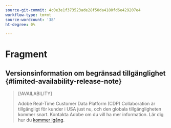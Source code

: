 ```yaml
---
source-git-commit: 4c0e3e1f373523ade28f50da4180fd6e429207e4
workflow-type: tm+mt
source-wordcount: '38'
ht-degree: 0%

---
```

# Fragment

## Versionsinformation om begränsad tillgänglighet {#limited-availability-release-note}

>[!AVAILABILITY]
>
>Adobe Real-Time Customer Data Platform (CDP) Collaboration är tillgängligt för kunder i USA just nu, och den globala tillgängligheten kommer snart. Kontakta Adobe om du vill ha mer information. Lär dig hur du [kommer igång](/help/guide/home.md#get-started).


